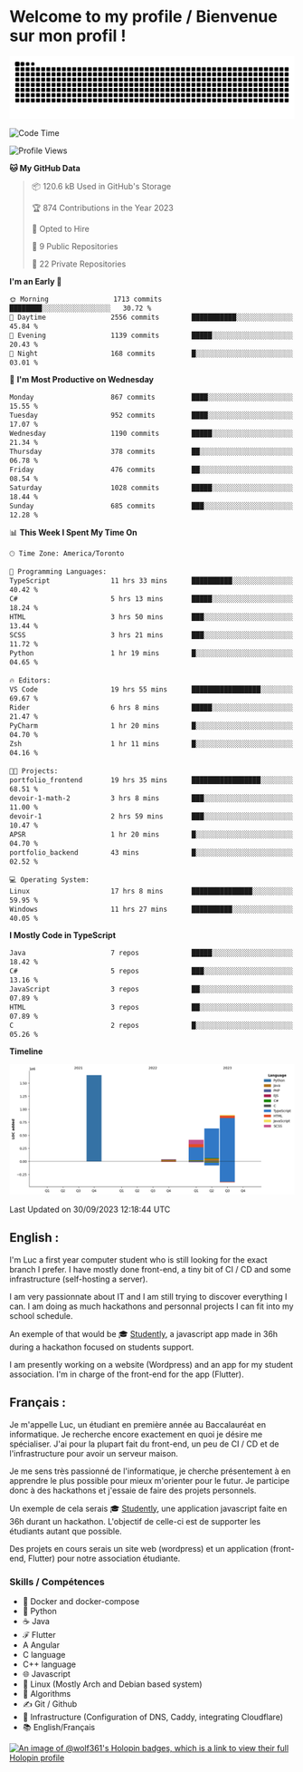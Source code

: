 # Welcome to my profile / Bienvenue sur mon profil !

![snake gif](https://github.com/wolf-361/wolf-361/blob/output/github-contribution-grid-snake.svg)

<!--START_SECTION:waka-->
![Code Time](http://img.shields.io/badge/Code%20Time-382%20hrs%2022%20mins-blue)

![Profile Views](http://img.shields.io/badge/Profile%20Views-0-blue)

**🐱 My GitHub Data** 

> 📦 120.6 kB Used in GitHub's Storage 
 > 
> 🏆 874 Contributions in the Year 2023
 > 
> 💼 Opted to Hire
 > 
> 📜 9 Public Repositories 
 > 
> 🔑 22 Private Repositories 
 > 
**I'm an Early 🐤** 

```text
🌞 Morning                1713 commits        ████████░░░░░░░░░░░░░░░░░   30.72 % 
🌆 Daytime                2556 commits        ███████████░░░░░░░░░░░░░░   45.84 % 
🌃 Evening                1139 commits        █████░░░░░░░░░░░░░░░░░░░░   20.43 % 
🌙 Night                  168 commits         █░░░░░░░░░░░░░░░░░░░░░░░░   03.01 % 
```
📅 **I'm Most Productive on Wednesday** 

```text
Monday                   867 commits         ████░░░░░░░░░░░░░░░░░░░░░   15.55 % 
Tuesday                  952 commits         ████░░░░░░░░░░░░░░░░░░░░░   17.07 % 
Wednesday                1190 commits        █████░░░░░░░░░░░░░░░░░░░░   21.34 % 
Thursday                 378 commits         ██░░░░░░░░░░░░░░░░░░░░░░░   06.78 % 
Friday                   476 commits         ██░░░░░░░░░░░░░░░░░░░░░░░   08.54 % 
Saturday                 1028 commits        █████░░░░░░░░░░░░░░░░░░░░   18.44 % 
Sunday                   685 commits         ███░░░░░░░░░░░░░░░░░░░░░░   12.28 % 
```


📊 **This Week I Spent My Time On** 

```text
🕑︎ Time Zone: America/Toronto

💬 Programming Languages: 
TypeScript               11 hrs 33 mins      ██████████░░░░░░░░░░░░░░░   40.42 % 
C#                       5 hrs 13 mins       █████░░░░░░░░░░░░░░░░░░░░   18.24 % 
HTML                     3 hrs 50 mins       ███░░░░░░░░░░░░░░░░░░░░░░   13.44 % 
SCSS                     3 hrs 21 mins       ███░░░░░░░░░░░░░░░░░░░░░░   11.72 % 
Python                   1 hr 19 mins        █░░░░░░░░░░░░░░░░░░░░░░░░   04.65 % 

🔥 Editors: 
VS Code                  19 hrs 55 mins      █████████████████░░░░░░░░   69.67 % 
Rider                    6 hrs 8 mins        █████░░░░░░░░░░░░░░░░░░░░   21.47 % 
PyCharm                  1 hr 20 mins        █░░░░░░░░░░░░░░░░░░░░░░░░   04.70 % 
Zsh                      1 hr 11 mins        █░░░░░░░░░░░░░░░░░░░░░░░░   04.16 % 

🐱‍💻 Projects: 
portfolio_frontend       19 hrs 35 mins      █████████████████░░░░░░░░   68.51 % 
devoir-1-math-2          3 hrs 8 mins        ███░░░░░░░░░░░░░░░░░░░░░░   11.00 % 
devoir-1                 2 hrs 59 mins       ███░░░░░░░░░░░░░░░░░░░░░░   10.47 % 
APSR                     1 hr 20 mins        █░░░░░░░░░░░░░░░░░░░░░░░░   04.70 % 
portfolio_backend        43 mins             █░░░░░░░░░░░░░░░░░░░░░░░░   02.52 % 

💻 Operating System: 
Linux                    17 hrs 8 mins       ███████████████░░░░░░░░░░   59.95 % 
Windows                  11 hrs 27 mins      ██████████░░░░░░░░░░░░░░░   40.05 % 
```

**I Mostly Code in TypeScript** 

```text
Java                     7 repos             █████░░░░░░░░░░░░░░░░░░░░   18.42 % 
C#                       5 repos             ███░░░░░░░░░░░░░░░░░░░░░░   13.16 % 
JavaScript               3 repos             ██░░░░░░░░░░░░░░░░░░░░░░░   07.89 % 
HTML                     3 repos             ██░░░░░░░░░░░░░░░░░░░░░░░   07.89 % 
C                        2 repos             █░░░░░░░░░░░░░░░░░░░░░░░░   05.26 % 
```



**Timeline**

![Lines of Code chart](https://raw.githubusercontent.com/wolf-361/wolf-361/main/assets/bar_graph.png)


 Last Updated on 30/09/2023 12:18:44 UTC
<!--END_SECTION:waka-->

## English : 

I'm Luc a first year computer student who is still looking for the exact branch I prefer. I have mostly done front-end, a tiny bit of CI / CD and some infrastructure (self-hosting a server).

I am very passionnate about IT and I am still trying to discover everything I can. I am doing as much hackathons and personnal projects I can fit into my school schedule.

An exemple of that would be 🎓 [Studently](https://github.com/wolf-361/Studently-CodeJam12), a javascript app made in 36h during a hackathon focused on students support.

I am presently working on a website (Wordpress) and an app for my student association. I'm in charge of the front-end for the app (Flutter).

## Français :

Je m'appelle Luc, un étudiant en première année au Baccalauréat en informatique. Je recherche encore exactement en quoi je désire me spécialiser. J'ai pour la plupart fait du front-end, un peu de CI / CD et de l'infrastructure pour avoir un serveur maison.

Je me sens très passionné de l'informatique, je cherche présentement à en apprendre le plus possible pour mieux m'orienter pour le futur. Je participe donc à des hackathons et j'essaie de faire des projets personnels.

Un exemple de cela serais 🎓 [Studently](https://github.com/wolf-361/Studently-CodeJam12), une application javascript faite en 36h durant un hackathon. L'objectif de celle-ci est de supporter les étudiants autant que possible.

Des projets en cours serais un site web (wordpress) et un application (front-end, Flutter) pour notre association étudiante.

###  Skills / Compétences

* 🐋 Docker and docker-compose
* 🐍 Python
* ☕ Java
* ℱ Flutter
* A Angular
* C language
* C++ language
* 🌐 Javascript
* 🐧 Linux (Mostly Arch and Debian based system)
* 🧩 Algorithms
* ✍️ Git / Github
* 📜 Infrastructure (Configuration of DNS, Caddy, integrating Cloudflare)
* 📚 English/Français

[![An image of @wolf361's Holopin badges, which is a link to view their full Holopin profile](https://holopin.me/wolf361)](https://holopin.io/@wolf361)


